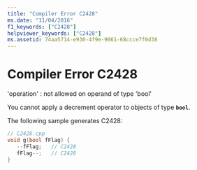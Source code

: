 ```yaml
---
title: "Compiler Error C2428"
ms.date: "11/04/2016"
f1_keywords: ["C2428"]
helpviewer_keywords: ["C2428"]
ms.assetid: 74aa5714-e930-4f9e-9061-68ccce7f0d38
---
```

# Compiler Error C2428

'operation' : not allowed on operand of type 'bool'

You cannot apply a decrement operator to objects of type **`bool`**.

The following sample generates C2428:

```cpp
// C2428.cpp
void g(bool fFlag) {
   --fFlag;   // C2428
   fFlag--;   // C2428
}
```
